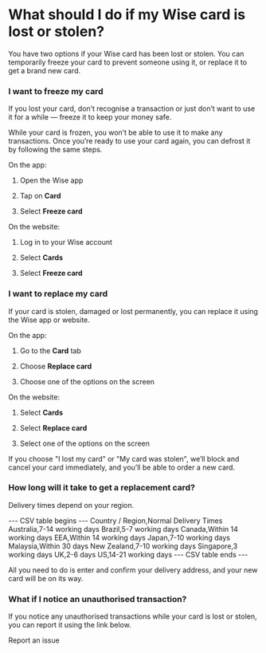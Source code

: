 # What should I do if my Wise card is lost or stolen?

You have two options if your Wise card has been lost or stolen. You can temporarily freeze your card to prevent someone using it, or replace it to get a brand new card. 

### I want to freeze my card

If you lost your card, don’t recognise a transaction or just don’t want to use it for a while — freeze it to keep your money safe.

While your card is frozen, you won’t be able to use it to make any transactions. Once you’re ready to use your card again, you can defrost it by following the same steps. 

On the app:

  1. Open the Wise app

  2. Tap on **Card**

  3. Select **Freeze card**




On the website:

  1. Log in to your Wise account

  2. Select **Cards**

  3. Select **Freeze card**




### I want to replace my card 

If your card is stolen, damaged or lost permanently, you can replace it using the Wise app or website.

On the app:

  1. Go to the **Card** tab

  2. Choose **Replace card**

  3. Choose one of the options on the screen




On the website:

  1. Select **Cards**

  2. Select **Replace card**

  3. Select one of the options on the screen




If you choose "I lost my card" or "My card was stolen", we’ll block and cancel your card immediately, and you’ll be able to order a new card. 

### How long will it take to get a replacement card?

Delivery times depend on your region.


 --- CSV table begins ---
Country / Region,Normal Delivery Times
Australia,7-14 working days
Brazil,5-7 working days
Canada,Within 14 working days
EEA,Within 14 working days
Japan,7-10 working days
Malaysia,Within 30 days
New Zealand,7-10 working days
Singapore,3 working days
UK,2-6 days
US,14-21 working days
 --- CSV table ends ---

All you need to do is enter and confirm your delivery address, and your new card will be on its way.

### What if I notice an unauthorised transaction?

If you notice any unauthorised transactions while your card is lost or stolen, you can report it using the link below. 

Report an issue